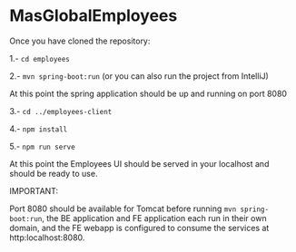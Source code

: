 # MasGlobalEmployees

Once you have cloned the repository: 

1.- `cd employees`

2.- `mvn spring-boot:run` (or you can also run the project from IntelliJ)

At this point the spring application should be up and running on port 8080

3.- `cd ../employees-client`

4.- `npm install`

5.- `npm run serve`


At this point the Employees UI should be served in your localhost and should be ready to use.



IMPORTANT: 

Port 8080 should be available for Tomcat before running `mvn spring-boot:run`, the BE application and FE application each run in their own domain, and the FE webapp is configured to consume the services at http:localhost:8080. 
